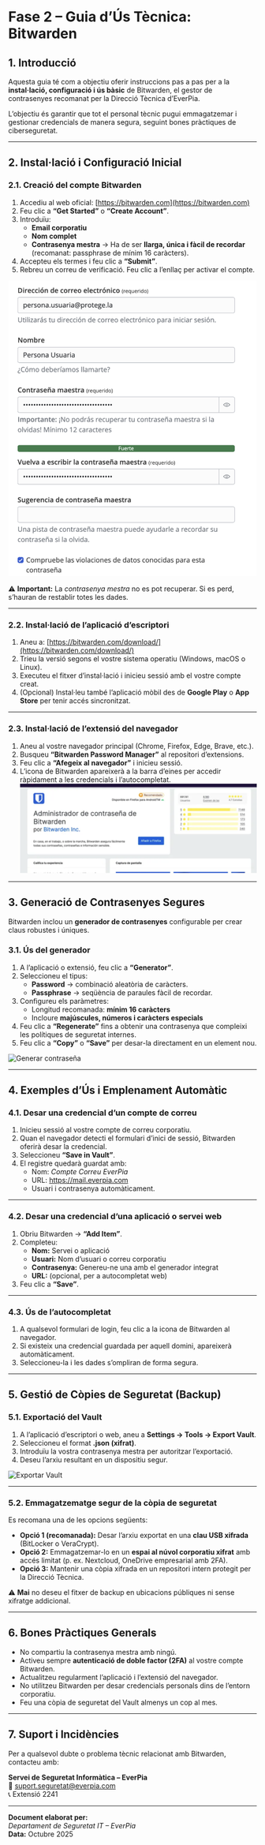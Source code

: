 # **Fase 2 – Guia d’Ús Tècnica: Bitwarden**

## **1. Introducció**

Aquesta guia té com a objectiu oferir instruccions pas a pas per a la **instal·lació, configuració i ús bàsic** de Bitwarden, el gestor de contrasenyes recomanat per la Direcció Tècnica d’EverPia.  

L’objectiu és garantir que tot el personal tècnic pugui emmagatzemar i gestionar credencials de manera segura, seguint bones pràctiques de ciberseguretat.

---

## **2. Instal·lació i Configuració Inicial**

### **2.1. Creació del compte Bitwarden**

1. Accediu al web oficial: [https://bitwarden.com](https://bitwarden.com)  
2. Feu clic a **“Get Started”** o **“Create Account”**.  
3. Introduïu:
   - **Email corporatiu**
   - **Nom complet**
   - **Contrasenya mestra** → Ha de ser **llarga, única i fàcil de recordar** (recomanat: passphrase de mínim 16 caràcters).
4. Accepteu els termes i feu clic a **“Submit”**.  
5. Rebreu un correu de verificació. Feu clic a l’enllaç per activar el compte.

![Crear Compte](./img/crear_compte.png)

⚠️ **Important:** La *contrasenya mestra* no es pot recuperar. Si es perd, s’hauran de restablir totes les dades.

---

### **2.2. Instal·lació de l’aplicació d’escriptori**

1. Aneu a: [https://bitwarden.com/download/](https://bitwarden.com/download/)  
2. Trieu la versió segons el vostre sistema operatiu (Windows, macOS o Linux).  
3. Executeu el fitxer d’instal·lació i inicieu sessió amb el vostre compte creat.  
4. (Opcional) Instal·leu també l’aplicació mòbil des de **Google Play** o **App Store** per tenir accés sincronitzat.

---

### **2.3. Instal·lació de l’extensió del navegador**

1. Aneu al vostre navegador principal (Chrome, Firefox, Edge, Brave, etc.).  
2. Busqueu **“Bitwarden Password Manager”** al repositori d’extensions.  
3. Feu clic a **“Afegeix al navegador”** i inicieu sessió.  
4. L’icona de Bitwarden apareixerà a la barra d’eines per accedir ràpidament a les credencials i l’autocompletat.
![Afegir Extensió](./img/afegir_extensio.png)

---

## **3. Generació de Contrasenyes Segures**

Bitwarden inclou un **generador de contrasenyes** configurable per crear claus robustes i úniques.

### **3.1. Ús del generador**

1. A l’aplicació o extensió, feu clic a **“Generator”**.  
2. Seleccioneu el tipus:
   - **Password** → combinació aleatòria de caràcters.  
   - **Passphrase** → seqüència de paraules fàcil de recordar.  
3. Configureu els paràmetres:
   - Longitud recomanada: **mínim 16 caràcters**  
   - Incloure **majúscules, números i caràcters especials**
4. Feu clic a **“Regenerate”** fins a obtenir una contrasenya que compleixi les polítiques de seguretat internes.
5. Feu clic a **“Copy”** o **“Save”** per desar-la directament en un element nou.

![Generar contraseña](./img/generar_contraseña.png)

---

## **4. Exemples d’Ús i Emplenament Automàtic**

### **4.1. Desar una credencial d’un compte de correu**

1. Inicieu sessió al vostre compte de correu corporatiu.  
2. Quan el navegador detecti el formulari d’inici de sessió, Bitwarden oferirà desar la credencial.  
3. Seleccioneu **“Save in Vault”**.  
4. El registre quedarà guardat amb:
   - Nom: *Compte Correu EverPia*
   - URL: https://mail.everpia.com
   - Usuari i contrasenya automàticament.

---

### **4.2. Desar una credencial d’una aplicació o servei web**

1. Obriu Bitwarden → **“Add Item”**.  
2. Completeu:
   - **Nom:** Servei o aplicació  
   - **Usuari:** Nom d’usuari o correu corporatiu  
   - **Contrasenya:** Genereu-ne una amb el generador integrat  
   - **URL:** (opcional, per a autocompletat web)
3. Feu clic a **“Save”**.

---

### **4.3. Ús de l’autocompletat**

1. A qualsevol formulari de login, feu clic a la icona de Bitwarden al navegador.  
2. Si existeix una credencial guardada per aquell domini, apareixerà automàticament.  
3. Seleccioneu-la i les dades s’ompliran de forma segura.

---

## **5. Gestió de Còpies de Seguretat (Backup)**

### **5.1. Exportació del Vault**

1. A l’aplicació d’escriptori o web, aneu a **Settings → Tools → Export Vault**.  
2. Seleccioneu el format **.json (xifrat)**.  
3. Introduïu la vostra contrasenya mestra per autoritzar l’exportació.  
4. Deseu l’arxiu resultant en un dispositiu segur.

![Exportar Vault](exportar_vault.png)

---

### **5.2. Emmagatzematge segur de la còpia de seguretat**

Es recomana una de les opcions següents:

- **Opció 1 (recomanada):** Desar l’arxiu exportat en una **clau USB xifrada** (BitLocker o VeraCrypt).  
- **Opció 2:** Emmagatzemar-lo en un **espai al núvol corporatiu xifrat** amb accés limitat (p. ex. Nextcloud, OneDrive empresarial amb 2FA).  
- **Opció 3:** Mantenir una còpia xifrada en un repositori intern protegit per la Direcció Tècnica.

⚠️ **Mai** no deseu el fitxer de backup en ubicacions públiques ni sense xifratge addicional.

---

## **6. Bones Pràctiques Generals**

- No compartiu la contrasenya mestra amb ningú.  
- Activeu sempre **autenticació de doble factor (2FA)** al vostre compte Bitwarden.  
- Actualitzeu regularment l’aplicació i l’extensió del navegador.  
- No utilitzeu Bitwarden per desar credencials personals dins de l’entorn corporatiu.  
- Feu una còpia de seguretat del Vault almenys un cop al mes.  

---

## **7. Suport i Incidències**

Per a qualsevol dubte o problema tècnic relacionat amb Bitwarden, contacteu amb:

**Servei de Seguretat Informàtica – EverPia**  
📧 suport.seguretat@everpia.com  
📞 Extensió 2241  

---

**Document elaborat per:**  
*Departament de Seguretat IT – EverPia*  
**Data:** Octubre 2025
